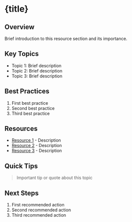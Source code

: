 # {title}

## Overview
Brief introduction to this resource section and its importance.

## Key Topics
- Topic 1: Brief description
- Topic 2: Brief description
- Topic 3: Brief description

## Best Practices
1. First best practice
2. Second best practice
3. Third best practice

## Resources
- [Resource 1](link) - Description
- [Resource 2](link) - Description
- [Resource 3](link) - Description

## Quick Tips
> Important tip or quote about this topic

## Next Steps
1. First recommended action
2. Second recommended action
3. Third recommended action
